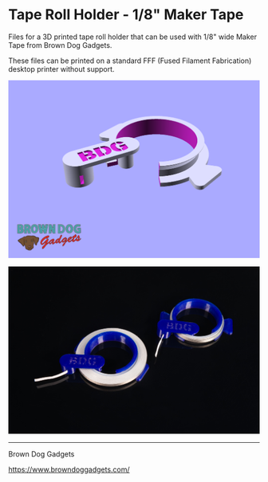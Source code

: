 # Tape Roll Holder - 1/8" Maker Tape

Files for a 3D printed tape roll holder that can be used with 1/8" wide Maker Tape from Brown Dog Gadgets.

These files can be printed on a standard FFF (Fused Filament Fabrication) desktop printer without support.

![](Images/Small-Tape-Holder-Thin.png)

![](Images/Small-Tape-Holder-Thin-2558.jpg)

---

Brown Dog Gadgets

https://www.browndoggadgets.com/
